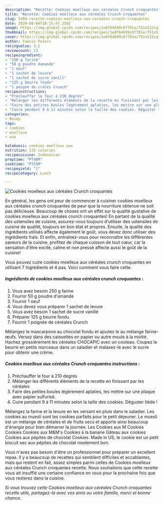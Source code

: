 ```yaml
---
description: "Recette: Cookies moelleux aux céréales Crunch croquantes"
title: "Recette: Cookies moelleux aux céréales Crunch croquantes"
slug: 5494-recette-cookies-moelleux-aux-cereales-crunch-croquantes
date: 2020-08-04T18:15:47.258Z
image: https://img-global.cpcdn.com/recipes/1e8f64699c07701e/751x532cq70/cookies-moelleux-aux-cereales-crunch-croquantes-photo-principale-de-la-recette.jpg
thumbnail: https://img-global.cpcdn.com/recipes/1e8f64699c07701e/751x532cq70/cookies-moelleux-aux-cereales-crunch-croquantes-photo-principale-de-la-recette.jpg
cover: https://img-global.cpcdn.com/recipes/1e8f64699c07701e/751x532cq70/cookies-moelleux-aux-cereales-crunch-croquantes-photo-principale-de-la-recette.jpg
author: Fannie Peters
ratingvalue: 3.2
reviewcount: 13
recipeingredient:
- "250 g farine"
- "50 g poudre damande"
- "1 oeuf"
- "1 sachet de levure"
- "1 sachet de sucre vanill"
- "125 g beurre fondu"
- "1 poigne de crales Crunch"
recipeinstructions:
- "Préchauffer le four à 210 degrés"
- "Mélanger les différents éléments de la recette en finissant par les céréales"
- "Faire des petites boules légèrement aplaties, les mettre sur une plaque avec papier sulfurisé."
- "Cuire pendant 9 à 11 minutes selon la taille des cookies. Déguster tiède !"
categories:
- Resep
tags:
- cookies
- moelleux
- aux

katakunci: cookies moelleux aux 
nutrition: 135 calories
recipecuisine: Indonesian
preptime: "PT40M"
cooktime: "PT55M"
recipeyield: "1"
recipecategory: Lunch

---
```



![Cookies moelleux aux céréales Crunch croquantes](https://img-global.cpcdn.com/recipes/1e8f64699c07701e/751x532cq70/cookies-moelleux-aux-cereales-crunch-croquantes-photo-principale-de-la-recette.jpg)

En général, les gens ont peur de commencer à cuisiner cookies moelleux aux céréales crunch croquantes de peur que la nourriture obtenue ne soit pas délicieuse. Beaucoup de choses ont un effet sur la qualité gustative de cookies moelleux aux céréales crunch croquantes! En partant de la qualité des ustensiles de cuisine, assurez-vous toujours d'utiliser des ustensiles de cuisine de qualité, toujours en bon état et propres. Ensuite, la qualité des ingrédients utilisés affecte également le goût, vous devez donc utiliser des ingrédients frais. Et enfin, entraînez-vous pour reconnaître les différentes saveurs de la cuisine, profitez de chaque cuisson de tout cœur, car la sensation d'être excité, calme et non pressé affecte aussi le goût de la cuisine!

<!--inarticleads1-->

Vous pouvez cuire cookies moelleux aux céréales crunch croquantes en utilisant 7 Ingrédients et 4 pas. Voici comment vous faire cette.

##### Ingrédients de cookies moelleux aux céréales crunch croquantes :

1. Vous avez besoin 250 g farine
1. Fournir 50 g poudre d&#39;amande
1. Fournir 1 oeuf
1. Vous devez vous préparer 1 sachet de levure
1. Vous avez besoin 1 sachet de sucre vanillé
1. Préparer 125 g beurre fondu
1. Fournir 1 poignée de céréales Crunch


Mélangez le mascarpone au chocolat fondu et ajoutez le au mélange farine-œufs. Versez dans des caissettes en papier ou autre moule à la moitié. Hachez grossièrement les céréales CHOCAPIC avec un couteau. Coupez le beurre en petits morceaux dans un saladier et malaxez-le avec le sucre pour obtenir une crème. 

<!--inarticleads2-->

##### Cookies moelleux aux céréales Crunch croquantes instructions :

1. Préchauffer le four à 210 degrés
1. Mélanger les différents éléments de la recette en finissant par les céréales
1. Faire des petites boules légèrement aplaties, les mettre sur une plaque avec papier sulfurisé.
1. Cuire pendant 9 à 11 minutes selon la taille des cookies. Déguster tiède !


Mélangez la farine et la levure en les versant en pluie dans le saladier. Les cookies au muesli sont les cookies parfaits pour le petit déjeuner. Le muesli est un mélange de céréales et de fruits secs et apporte ainsi beaucoup d&#39;énergie pour bien démarrer la journée. Les Cookies aux M Cookies Cookies Cookies aux M&amp;M&#39;s Cookies à la banane Gâteau aux cookies Cookies aux pépites de chocolat Cookies. Made in US, le cookie est un petit biscuit sec aux pépites de chocolat rondement bon. 

<!--inarticleads1-->

<p>
Vous n'avez pas besoin d'être un professionnel pour préparer un excellent repas. Il y a beaucoup de recettes qui semblent difficiles et accablantes, mais qui restent en fait, assez simples parmi celles de Cookies moelleux aux céréales Crunch croquantes recette. Nous souhaitons que cette recette vous ait insufflé une certaine confiance en vous pour la prochaine fois que vous resterez dans la cuisine.
</p>

<p>
<i>Si vous trouvez cette Cookies moelleux aux céréales Crunch croquantes recette utile, partagez-la avec vos amis ou votre famille, merci et bonne chance.</i>
</p>
